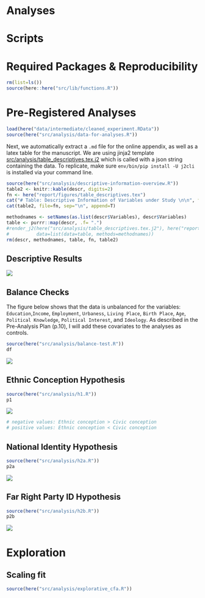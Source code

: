 Analyses
================

# Scripts

# Required Packages & Reproducibility

``` r
rm(list=ls())
source(here::here("src/lib/functions.R"))
```

# Pre-Registered Analyses

``` r
load(here("data/intermediate/cleaned_experiment.RData"))
source(here("src/analysis/data-for-analyses.R"))
```

Next, we automatically extract a `.md` file for the online appendix, as
well as a latex table for the manuscript. We are using jinja2 template
[src/analysis/table\_descriptives.tex.j2](table.tex.j2) which is called
with a json string containing the data. To replicate, make sure
`env/bin/pip install -U j2cli` is installed via your command line.

``` r
source(here("src/analysis/descriptive-information-overview.R"))
table2 <- knitr::kable(descr, digits=2)
fn <- here("report/figures/table_descriptives.tex")
cat("# Table: Descriptive Information of Variables under Study \n\n", file=fn)
cat(table2, file=fn, sep="\n", append=T)

methodnames <- setNames(as.list(descr$Variables), descr$Variables)
table <- purrr::map(descr, .f= ".") 
#render_j2(here("src/analysis/table_descriptives.tex.j2"), here("report/figures/table_descriptives.tex"),
#          data=list(data=table, methods=methodnames))
rm(descr, methodnames, table, fn, table2)
```

## Descriptive Results

<img src="../../report/figures/descriptive-results-1.png" style="display: block; margin: auto;" />

## Balance Checks

The figure below shows that the data is unbalanced for the variables:
`Education`,`Income`, `Employment`, `Urbaness`, `Living Place`, `Birth
Place`, `Age`, `Political Knowledge`, `Political Interest`, and
`Ideology`. As described in the Pre-Analysis Plan (p.10), I will add
these covariates to the analyses as controls.

``` r
source(here("src/analysis/balance-test.R"))
df
```

<img src="../../report/figures/balance-checks-1.png" style="display: block; margin: auto;" />

## Ethnic Conception Hypothesis

``` r
source(here("src/analysis/h1.R"))
p1
```

<img src="../../report/figures/h1-1.png" style="display: block; margin: auto;" />

``` r
# negative values: Ethnic conception > Civic conception 
# positive values: Ethnic conception < Civic conception 
```

## National Identity Hypothesis

``` r
source(here("src/analysis/h2a.R"))
p2a
```

<img src="../../report/figures/h2a-1.png" style="display: block; margin: auto;" />

## Far Right Party ID Hypothesis

``` r
source(here("src/analysis/h2b.R"))
p2b
```

<img src="../../report/figures/h2b-1.png" style="display: block; margin: auto;" />

# Exploration

## Scaling fit

``` r
source(here("src/analysis/explorative_cfa.R"))
```
